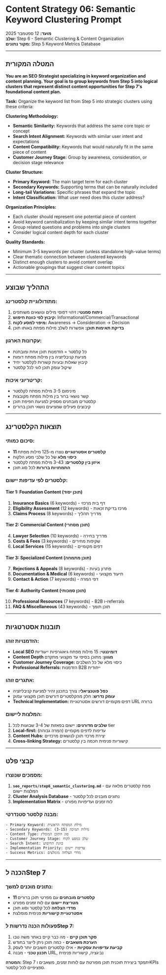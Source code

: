 
# Content Strategy 06: Semantic Keyword Clustering Prompt

**מועד:** 12 ספטמבר 2025  
**שלב:** Step 6 - Semantic Clustering & Content Organization  
**מקור נתונים:** Step 5 Keyword Metrics Database

---

## המטלה המקורית

**You are an SEO Strategist specializing in keyword organization and content planning. Your goal is to group keywords from Step 5 into logical clusters that represent distinct content opportunities for Step 7's foundational content plan.**

**Task:** Organize the keyword list from Step 5 into strategic clusters using these criteria:

**Clustering Methodology:**
- **Semantic Similarity:** Keywords that address the same core topic or concept
- **Search Intent Alignment:** Keywords with similar user intent and expectations
- **Content Compatibility:** Keywords that would naturally fit in the same piece of content
- **Customer Journey Stage:** Group by awareness, consideration, or decision stage relevance

**Cluster Structure:**
- **Primary Keyword:** The main target term for each cluster
- **Secondary Keywords:** Supporting terms that can be naturally included
- **Long-tail Variations:** Specific phrases that expand the topic
- **Intent Classification:** What user need does this cluster address?

**Organization Principles:**
- Each cluster should represent one potential piece of content
- Avoid keyword cannibalization by keeping similar intent terms together
- Group related questions and problems into single clusters
- Consider logical content depth for each cluster

**Quality Standards:**
- Minimum 3-5 keywords per cluster (unless standalone high-value terms)
- Clear thematic connection between clustered keywords
- Distinct enough clusters to avoid content overlap
- Actionable groupings that suggest clear content topics

---

## התהליך שבוצע

### מתודולוגיית קלסטרינג:
1. **ניתוח סמנטי:** זיהוי דפוסי מילים ונושאים משותפים
2. **קיבוץ לפי כוונת חיפוש:** Informational/Commercial/Transactional
3. **מיפוי למסע לקוח:** Awareness → Consideration → Decision
4. **בדיקת תאימות תוכן:** אפשרות לשלב מילות מפתח באותו תוכן

### עקרונות הארגון:
- כל קלסטר = הזדמנות תוכן אחת ומובחנת
- מניעת קניבליזציה בין מילות מפתח דומות  
- קיבוץ שאלות ובעיות קשורות לקלסטר יחיד
- שיקול עומק תוכן לוגי לכל קלסטר

### קריטריוני איכות:
- מינימום 3-5 מילות מפתח לקלסטר
- קשר נושאי ברור בין מילות מפתח מקובצות
- קלסטרים מובחנים מספיק למניעת חפיפת תוכן
- קיבוצים פעילים שמציעים נושאי תוכן ברורים

---

## תוצאות הקלסטרינג

### סיכום כמותי:
- **11 קלסטרים אסטרטגיים** נוצרו מ-125 מילות מפתח
- **כיסוי מלא** של כל שלבי מסע הלקוח
- **איזון בין קלסטרים:** 3-43 מילות מפתח לקלסטר
- **התמחויות ברורות** לכל סוג תוכן

### קלסטרים לפי עדיפות יישום:

#### Tier 1: Foundation Content (תוכן יסוד)
1. **Insurance Basics** (6 keywords) - דף בית מרכזי
2. **Eligibility Assessment** (12 keywords) - מרכז בדיקת זכאות  
3. **Claims Process** (8 keywords) - מדריך תהליך

#### Tier 2: Commercial Content (תוכן מסחרי)
4. **Lawyer Selection** (10 keywords) - מדריך בחירה
5. **Costs & Fees** (3 keywords) - שקיפות מחירים
6. **Local Services** (15 keywords) - דפים מקומיים

#### Tier 3: Specialized Content (תוכן מתמחה)
7. **Rejections & Appeals** (8 keywords) - פתרון בעיות
8. **Documentation & Medical** (6 keywords) - תיעוד מקצועי
9. **Contact & Action** (7 keywords) - דפי המרה

#### Tier 4: Authority Content (תוכן סמכותי)  
10. **Professional Resources** (7 keywords) - B2B ו-referrals
11. **FAQ & Miscellaneous** (43 keywords) - תוכן תומך

---

## תובנות אסטרטגיות

### הזדמנויות זוהו:
- **Local SEO דומיננטי:** 15 מילות מפתח גיאוגרפיות ייעודיות
- **Content Depth מגוון:** מתוכן בסיסי עד מקצועי מתקדם
- **Customer Journey Coverage:** כיסוי מלא של כל השלבים
- **Professional Referrals:** הזדמנות B2B ייחודית

### אתגרים זוהו:
- **כפל פוטנציאלי:** צורך בתכנון זהיר למניעת קניבליזציה
- **עומק נדרש:** חלק מהקלסטרים דורשים תוכן מקצועי עמוק
- **Technical Implementation:** דפים מקומיים דורשים אסטרטגיית URL ברורה

### המלצות ליישום:
1. **שלבים מדורגים:** יישום בפאזות של 3-4 שבועות לכל tier
2. **Local-first:** עדיפות לדפים מקומיים (המרה גבוהה)
3. **Content Hubs:** יצירת מרכזי תוכן לנושאים מרכזיים
4. **Cross-linking Strategy:** קישוריות פנימית חכמה בין קלסטרים

---

## קבצי פלט

### מסמכים שנוצרו:
1. **`seo_reports/step6_semantic_clustering.md`** - מפת קלסטרים מלאה עם המלצות יישום
2. **Cluster Analysis Database** - נתונים מובנים לכל קלסטר
3. **Implementation Matrix** - לוח זמנים ועדיפויות מפורט

### מבנה קלסטר סטנדרטי:
```
- Primary Keyword: מילת המפתח הראשית
- Secondary Keywords: מילות תמיכה (3-15)
- Content Type: סוג התוכן המומלץ
- Customer Journey Stage: שלב במסע לקוח
- Search Intent: כוונת החיפוש
- Implementation Priority: עדיפות יישום
- Success Metrics: מדדי הצלחה מומלצים
```

---

## הכנה לStep 7

### נתונים מוכנים למשך:
- **11 קלסטרים מובחנים** עם מפרטי תוכן ברורים
- **מטריצת יישום** עם לוח זמנים מפורט  
- **מדדי הצלחה** לכל קלסטר וסוג תוכן
- **אסטרטגיית קישוריות** פנימית מומלצת

### פעולות הכנה נדרשות לStep 7:
1. **סקר תוכן קיים** - מה כבר קיים באתר משה טבו
2. **הערכת משאבים** - כמה תוכן ניתן לייצר בחודש
3. **קביעת עדיפויות עסקיות** - אילו קלסטרים חשובים יותר לעסק
4. **תכנון טכני** - מבנה URL, נביגציה, קישוריות פנימית

**המטרה:** Step 7 יתמקד ביצירת תוכנית תוכן מפורטת עם לוחות זמנים, משאבים וKPIs ספציפיים לכל קלסטר.